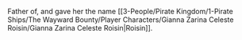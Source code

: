 Father of, and gave her the name [[3-People/Pirate Kingdom/1-Pirate Ships/The Wayward Bounty/Player Characters/Gianna Zarina Celeste Roisin/Gianna Zarina Celeste Roisin|Roisin]].
